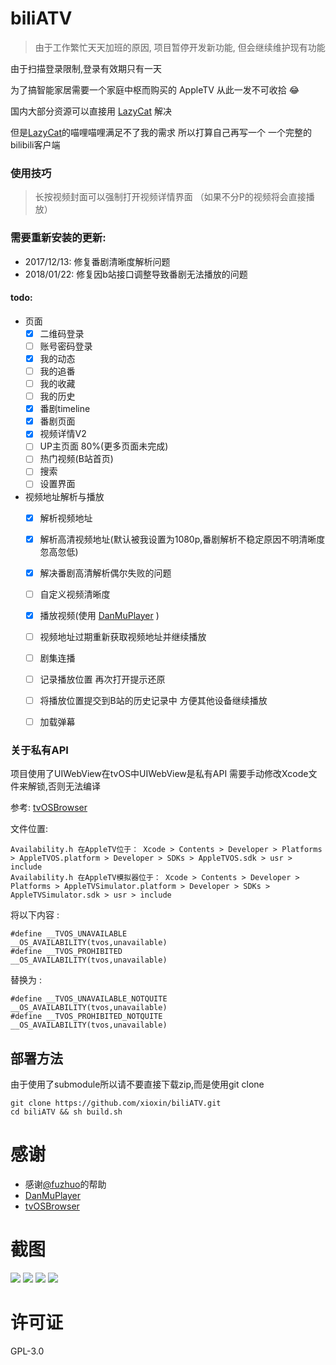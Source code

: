 #  biliATV

> 由于工作繁忙天天加班的原因, 项目暂停开发新功能, 但会继续维护现有功能

  由于扫描登录限制,登录有效期只有一天 


为了搞智能家居需要一个家庭中枢而购买的 AppleTV 从此一发不可收拾 :joy:

国内大部分资源可以直接用 [LazyCat](https://github.com/fuzhuo/LazyCat) 解决

但是[LazyCat](https://github.com/fuzhuo/LazyCat)的喵哩喵哩满足不了我的需求
所以打算自己再写一个 一个完整的bilibili客户端


### 使用技巧
> 长按视频封面可以强制打开视频详情界面 （如果不分P的视频将会直接播放）

### 需要重新安装的更新:
* 2017/12/13: 修复番剧清晰度解析问题
* 2018/01/22: 修复因b站接口调整导致番剧无法播放的问题

#### todo:


* 页面
    * [x] 二维码登录
    * [ ] 账号密码登录
    * [x] 我的动态
    * [ ] 我的追番
    * [ ] 我的收藏
    * [ ] 我的历史
    * [x] 番剧timeline
    * [x] 番剧页面
    * [x] 视频详情V2
    * [ ] UP主页面 80%(更多页面未完成)
    * [ ] 热门视频(B站首页)
    * [ ] 搜索
    * [ ] 设置界面
    
* 视频地址解析与播放
    * [x] 解析视频地址
    * [x] 解析高清视频地址(默认被我设置为1080p,番剧解析不稳定原因不明清晰度忽高忽低)
    * [x] 解决番剧高清解析偶尔失败的问题
    * [ ] 自定义视频清晰度
    * [x] 播放视频(使用 [DanMuPlayer](https://github.com/fuzhuo/DanMuPlayer) )
    * [ ] 视频地址过期重新获取视频地址并继续播放
    * [ ] 剧集连播
    * [ ] 记录播放位置 再次打开提示还原
    * [ ] 将播放位置提交到B站的历史记录中 方便其他设备继续播放
    * [ ] 加载弹幕


### 关于私有API
项目使用了UIWebView在tvOS中UIWebView是私有API
需要手动修改Xcode文件来解锁,否则无法编译

参考: [tvOSBrowser](https://github.com/steventroughtonsmith/tvOSBrowser)

文件位置:
```
Availability.h 在AppleTV位于： Xcode > Contents > Developer > Platforms > AppleTVOS.platform > Developer > SDKs > AppleTVOS.sdk > usr > include
Availability.h 在AppleTV模拟器位于： Xcode > Contents > Developer > Platforms > AppleTVSimulator.platform > Developer > SDKs > AppleTVSimulator.sdk > usr > include
```

将以下内容 :
```
#define __TVOS_UNAVAILABLE                    __OS_AVAILABILITY(tvos,unavailable)
#define __TVOS_PROHIBITED                     __OS_AVAILABILITY(tvos,unavailable)
```
替换为 :
```
#define __TVOS_UNAVAILABLE_NOTQUITE                    __OS_AVAILABILITY(tvos,unavailable)
#define __TVOS_PROHIBITED_NOTQUITE                     __OS_AVAILABILITY(tvos,unavailable)
```

## 部署方法
由于使用了submodule所以请不要直接下载zip,而是使用git clone
```
git clone https://github.com/xioxin/biliATV.git
cd biliATV && sh build.sh
```




# 感谢
* 感谢[@fuzhuo](https://github.com/fuzhuo)的帮助
* [DanMuPlayer](https://github.com/fuzhuo/DanMuPlayer)
* [tvOSBrowser](https://github.com/steventroughtonsmith/tvOSBrowser)


# 截图
![](https://user-images.githubusercontent.com/5716100/33050348-65c4a9a2-ce9f-11e7-91a0-3b219b08ce05.png)
![](https://user-images.githubusercontent.com/5716100/33050369-86917f7a-ce9f-11e7-9d47-e5936b2107bd.png)
![](https://user-images.githubusercontent.com/5716100/33050453-f0046422-ce9f-11e7-9726-7128e7a5ba73.png)
![](https://user-images.githubusercontent.com/5716100/33050440-e706b460-ce9f-11e7-8241-fff6a41d397b.png)

# 许可证
GPL-3.0



